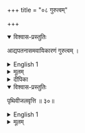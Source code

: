 +++
title = "०८ गुरुत्वम्"

+++
<details open><summary>विश्वास-प्रस्तुतिः</summary>

आद्यपतनासमवायिकारणं गुरुत्वम् ।
</details>

<details><summary>English 1</summary>

Non intimate cause of insipient falling is called weight or gravity.
</details>

<details><summary>मूलम्</summary>

आद्यपतनासमवायिकारणं गुरुत्वम् ।
</details>

<details><summary>दीपिका</summary>

गुरुत्वं लक्षयति **आद्येति**। द्वितीयादिपतनस्य वेगासमवायिकारणत्वाद्वेगेऽतिव्याप्तिवारणाय आद्येति।
</details>


<details open><summary>विश्वास-प्रस्तुतिः</summary>

पृथिवीजलवृत्ति ॥ ३०॥
</details>

<details><summary>English 1</summary>

Resides in Earth and water.
</details>

<details><summary>मूलम्</summary>

पृथिवीजलवृत्ति ॥ ३०॥
</details>
